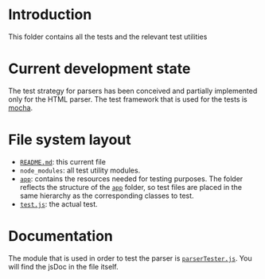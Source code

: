 # Introduction

This folder contains all the tests and the relevant test utilities

# Current development state

The test strategy for parsers has been conceived and partially implemented only for the HTML parser.
The test framework that is used for the tests is [mocha](http://visionmedia.github.io/mocha/).

# File system layout

* [`README.md`](./README.md): this current file
* `node_modules`: all test utility modules.
* [`app`](./app): contains the resources needed for testing purposes. The folder reflects the structure of the [`app`](../app) folder, so test files are placed in the same hierarchy as the corresponding classes to test.
* [`test.js`](./test.js): the actual test.

# Documentation

The module that is used in order to test the parser is [`parserTester.js`](./node_modules/parserTester.js). You will find the jsDoc in the file itself.